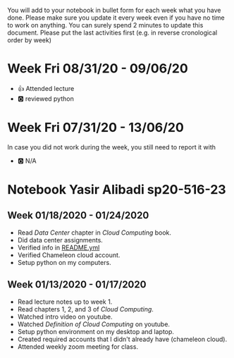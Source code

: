 
You will add to your notebook in bullet form for each week what you have done. 
Please make sure you update it every week even if you have no time to work on 
anything. You can surely spend 2 minutes to update this document. Please put 
the last activities first (e.g. in reverse cronological order by week)

# Week Fri 08/31/20 - 09/06/20

* :+1: Attended lecture
* :o2: reviewed python

# Week Fri 07/31/20 - 13/06/20

In case you did not work during the week, you still need to report it with 

* :o2: N/A

# Notebook Yasir Alibadi sp20-516-23

## Week 01/18/2020 - 01/24/2020

* Read *Data Center*  chapter in *Cloud Computing* book.
* Did data center assignments.
* Verified info in [README.yml](./README.yml)
* Verified Chameleon cloud account.
* Setup python on my computers.

## Week 01/13/2020 - 01/17/2020

* Read lecture notes up to week 1.
* Read chapters 1, 2, and 3 of *Cloud Computing*.
* Watched intro video on youtube.
* Watched *Definition of Cloud Computing* on youtube.
* Setup python environment on my desktop and laptop.
* Created required accounts that I didn't already have (chameleon cloud).
* Attended weekly zoom meeting for class.
